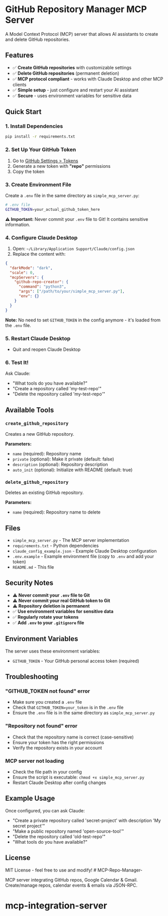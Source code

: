 # GitHub Repository Manager MCP Server

A Model Context Protocol (MCP) server that allows AI assistants to create and delete GitHub repositories.

## Features

- ✅ **Create GitHub repositories** with customizable settings
- ✅ **Delete GitHub repositories** (permanent deletion)
- ✅ **MCP protocol compliant** - works with Claude Desktop and other MCP clients
- ✅ **Simple setup** - just configure and restart your AI assistant
- ✅ **Secure** - uses environment variables for sensitive data

## Quick Start

### 1. Install Dependencies
```bash
pip install -r requirements.txt
```

### 2. Set Up Your GitHub Token
1. Go to [GitHub Settings > Tokens](https://github.com/settings/tokens)
2. Generate a new token with **"repo"** permissions
3. Copy the token

### 3. Create Environment File
Create a `.env` file in the same directory as `simple_mcp_server.py`:
```bash
# .env file
GITHUB_TOKEN=your_actual_github_token_here
```

**⚠️ Important:** Never commit your `.env` file to Git! It contains sensitive information.

### 4. Configure Claude Desktop
1. Open: `~/Library/Application Support/Claude/config.json`
2. Replace the content with:
```json
{
  "darkMode": "dark",
  "scale": 0,
  "mcpServers": {
    "github-repo-creator": {
      "command": "python3",
      "args": ["/path/to/your/simple_mcp_server.py"],
      "env": {}
    }
  }
}
```

**Note:** No need to set `GITHUB_TOKEN` in the config anymore - it's loaded from the `.env` file.

### 5. Restart Claude Desktop
- Quit and reopen Claude Desktop

### 6. Test It!
Ask Claude:
- "What tools do you have available?"
- "Create a repository called 'my-test-repo'"
- "Delete the repository called 'my-test-repo'"

## Available Tools

### `create_github_repository`
Creates a new GitHub repository.

**Parameters:**
- `name` (required): Repository name
- `private` (optional): Make it private (default: false)
- `description` (optional): Repository description
- `auto_init` (optional): Initialize with README (default: true)

### `delete_github_repository`
Deletes an existing GitHub repository.

**Parameters:**
- `name` (required): Repository name to delete

## Files

- `simple_mcp_server.py` - The MCP server implementation
- `requirements.txt` - Python dependencies
- `claude_config_example.json` - Example Claude Desktop configuration
- `.env.example` - Example environment file (copy to `.env` and add your token)
- `README.md` - This file

## Security Notes

- ⚠️ **Never commit your `.env` file to Git**
- ⚠️ **Never commit your real GitHub token to Git**
- ⚠️ **Repository deletion is permanent**
- ✅ **Use environment variables for sensitive data**
- ✅ **Regularly rotate your tokens**
- ✅ **Add `.env` to your `.gitignore` file**

## Environment Variables

The server uses these environment variables:

- `GITHUB_TOKEN` - Your GitHub personal access token (required)

## Troubleshooting

### "GITHUB_TOKEN not found" error
- Make sure you created a `.env` file
- Check that `GITHUB_TOKEN=your_token` is in the `.env` file
- Ensure the `.env` file is in the same directory as `simple_mcp_server.py`

### "Repository not found" error
- Check that the repository name is correct (case-sensitive)
- Ensure your token has the right permissions
- Verify the repository exists in your account

### MCP server not loading
- Check the file path in your config
- Ensure the script is executable: `chmod +x simple_mcp_server.py`
- Restart Claude Desktop after config changes

## Example Usage

Once configured, you can ask Claude:

- "Create a private repository called 'secret-project' with description 'My secret project'"
- "Make a public repository named 'open-source-tool'"
- "Delete the repository called 'old-test-repo'"
- "What tools do you have available?"

## License

MIT License - feel free to use and modify! # MCP-Repo-Manager-

MCP server integrating GitHub repos, Google Calendar & Gmail. Create/manage repos, calendar events & emails via JSON-RPC.
# mcp-integration-server
